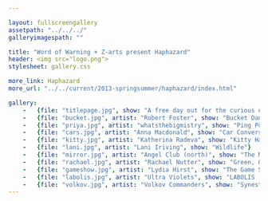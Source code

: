 ```yaml
---

layout: fullscreengallery
assetpath: "../../../"
galleryimagespath: ""

title: "Word of Warning + Z-arts present Haphazard"
header: <img src="logo.png">
stylesheet: gallery.css

more_link: Haphazard
more_url: "../../current/2013-springsummer/haphazard/index.html"

gallery:
    -   {file: "titlepage.jpg", show: "A free day out for the curious of all ages, click top left Haphazard for more."}
    -   {file: "bucket.jpg", artist: "Robert Foster", show: "Bucket Dance"}
    -   {file: "priya.jpg", artist: "whatsthebigmistry", show: "Ping Pong Crash + Other Sounds"}
    -   {file: "cars.jpg", artist: "Anna Macdonald", show: "Car Conversations"}
    -   {file: "kitty.jpg", artist: "Katherina Radeva", show: "Kitty Has No Pity"}
    -   {file: "lani.jpg", artist: "Lani Iriving", show: "Wildlife"}    
    -   {file: "mirror.jpg", artist: "Angel Club (north)", show: "The Mirror Twins"}
    -   {file: "rachael.jpg", artist: "Rachael Nutter", show: "Green, Gas, Grass"}
    -   {file: "gameshow.jpg", artist: "Lydia Hirst", show: "The Game Show"}
    -   {file: "labolis.jpg", artist: "Ultra Violets", show: "LABOLIS :: Threads"}
    -   {file: "volkov.jpg", artist: "Volkov Commanders", show: "Synesthetic Moonscape"}
---
```

